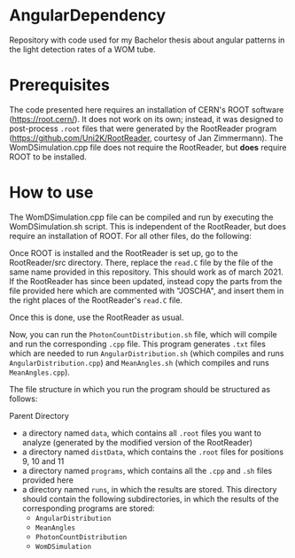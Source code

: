 # AngularDependency
Repository with code used for my Bachelor thesis about angular patterns in the light detection rates of a WOM tube.

# Prerequisites
The code presented here requires an installation of CERN's ROOT software (https://root.cern/). It does not work on its own; instead, it was designed to post-process ```.root``` files that were generated by the RootReader program (https://github.com/Uni2K/RootReader, courtesy of Jan Zimmermann).
The WomDSimulation.cpp file does not require the RootReader, but **does** require ROOT to be installed. 

# How to use
The WomDSimulation.cpp file can be compiled and run by executing the WomDSimulation.sh script. This is independent of the RootReader, but does require an installation of ROOT. For all other files, do the following:

Once ROOT is installed and the RootReader is set up, go to the RootReader/src directory. There, replace the ```read.C``` file by the file of the same name provided in this repository. This should work as of march 2021. If the RootReader has since been updated, instead copy the parts from the file provided here which are commented with "JOSCHA", and insert them in the right places of the RootReader's ```read.C``` file.

Once this is done, use the RootReader as usual.

Now, you can run the ```PhotonCountDistribution.sh``` file, which will compile and run the corresponding ```.cpp``` file. This program generates ```.txt``` files which are needed to run ```AngularDistribution.sh``` (which compiles and runs ```AngularDistribution.cpp```) and ```MeanAngles.sh``` (which compiles and runs ```MeanAngles.cpp```).

The file structure in which you run the program should be structured as follows:

Parent Directory
  - a directory named ```data```, which contains all ```.root``` files you want to analyze (generated by the modified version of the RootReader)
  - a directory named ```distData```, which contains the ```.root``` files for positions 9, 10 and 11
  - a directory named ```programs```, which contains all the ```.cpp``` and ```.sh``` files provided here
  - a directory named ```runs```, in which the results are stored. This directory should contain the following subdirectories, in which the results of the corresponding programs are stored:
    -  ```AngularDistribution```
    -  ```MeanAngles```
    -  ```PhotonCountDistribution```
    -  ```WomDSimulation```
